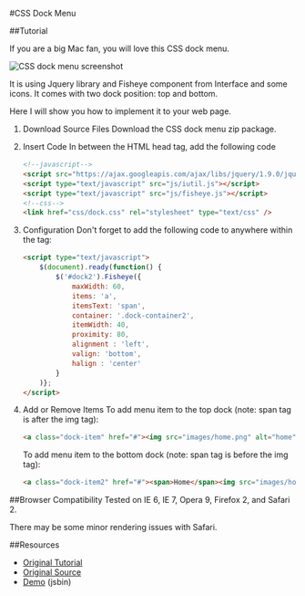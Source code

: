 #CSS Dock Menu

##Tutorial

If you are a big Mac fan, you will love this CSS dock menu.

![CSS dock menu screenshot](http://i.imgur.com/5VS6Z4d.jpg)

It is using Jquery library and Fisheye component from Interface and some icons.
It comes with two dock position: top and bottom.

Here I will show you how to implement it to your web page.

1. Download Source Files
    Download the CSS dock menu zip package.

2. Insert Code
    In between the HTML head tag, add the following code

    ```html
    <!--javascript-->
    <script src="https://ajax.googleapis.com/ajax/libs/jquery/1.9.0/jquery.min.js"></script>
    <script type="text/javascript" src="js/iutil.js"></script>
    <script type="text/javascript" src="js/fisheye.js"></script>
    <!--css-->
    <link href="css/dock.css" rel="stylesheet" type="text/css" />
    ```

3. Configuration
    Don't forget to add the following code to anywhere within the <body> tag:
    ```html
    <script type="text/javascript">
        $(document).ready(function() {
            $('#dock2').Fisheye({
                maxWidth: 60,
                items: 'a',
                itemsText: 'span',
                container: '.dock-container2',
                itemWidth: 40,
                proximity: 80,
                alignment : 'left',
                valign: 'bottom',
                halign : 'center'
            }
        )};
    </script>
    ```

4. Add or Remove Items
    To add menu item to the top dock (note: span tag is after the img tag):

    ```html
    <a class="dock-item" href="#"><img src="images/home.png" alt="home"><span>Home</span></a> 
    ```
    To add menu item to the bottom dock (note: span tag is before the img tag):

    ```html
    <a class="dock-item2" href="#"><span>Home</span><img src="images/home.png" alt="home"></a>
    ```

##Browser Compatibility
Tested on IE 6, IE 7, Opera 9, Firefox 2, and Safari 2.

There may be some minor rendering issues with Safari.

##Resources

* [Original Tutorial](http://ndesign-studio.com/blog/css-dock-menu)
* [Original Source](http://interface.eyecon.ro/download)
* [Demo](http://jsbin.com/ezomiq/1) (jsbin)
